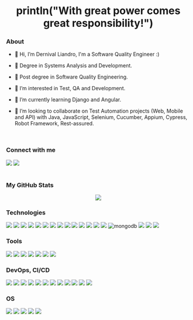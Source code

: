 

<h1 align='center'>println("With great power comes great responsibility!")</h1>

<h3>About</h3>

- 👋 Hi, I’m Dernival Liandro, I'm a Software Quality Engineer :)

- 📖 Degree in Systems Analysis and Development.

- 📖 Post degree in Software Quality Engineering.

- 👀 I’m interested in Test, QA and Development.

- 🌱 I’m currently learning Django and Angular.

- 💞️ I’m looking to collaborate on Test Automation projects (Web, Mobile and API) with Java, JavaScript, Selenium, Cucumber, Appium, Cypress, Robot Framework, Rest-assured.

<br>
<h3>Connect with me</h3>

<div style="display: inline">
    <a href="https://www.linkedin.com/in/dernivalliandro/"><img src="https://img.shields.io/badge/LINKEDIN-0077B5?style=for-the-badge&logo=linkedin&logoColor=white"/></a>
    <a href = "mailto:liandro.sys@gmail.com"><img src="https://img.shields.io/badge/GMAIL-D14836?style=for-the-badge&logo=gmail&logoColor=white" target="_blank"></a>
    <br>
</div>
  
<br>
<h3>My GitHub Stats</h3>

<!-- <a href="http://www.github.com/Liandro73"><img src="https://github-readme-stats.vercel.app/api?username=Liandro73&show_icons=true&hide=stars,&count_private=true&title_color=0891b2&text_color=ffffff&icon_color=0891b2&bg_color=1c1917&hide_border=true&show_icons=true" alt="liandro73's GitHub stats" /></a> -->

<p align="center">
    <img src ="https://github-readme-streak-stats.herokuapp.com?user=Liandro73&theme=tokyonight&hide_border=true&background=FFFFFF00">
 </p>


<h3>Technologies</h3>
<div style="display: inline">
    <img src="https://img.shields.io/badge/JAVA-ED8B00?style=for-the-badge&logo=oracle&logoColor=white"/>
    <img src="https://img.shields.io/badge/SELENIUM-43B02A?style=for-the-badge&logo=Selenium&logoColor=white" /> 
    <img src="https://img.shields.io/badge/CUCUMBER-43B02A?style=for-the-badge&logo=cucumber&logoColor=white" />
    <img src="https://img.shields.io/badge/APPIUM-68217A?style=for-the-badge&logo=appium" />
    <img src="https://img.shields.io/badge/JUNIT5-25A162?style=for-the-badge&logo=junit5&logoColor=white" />
    <img src="https://img.shields.io/badge/ROBOT FRAMEWORK-black?style=for-the-badge&logo=robotframework" />
    <img src="https://img.shields.io/badge/PYTHON-3776AB?style=for-the-badge&logo=python&logoColor=white">
    <img src="https://img.shields.io/badge/CYPRESS-black?style=for-the-badge&logo=cypress" />
    <img src="https://img.shields.io/badge/JAVASCRIPT-F7DF1E?style=for-the-badge&logo=javascript&logoColor=black"/>
    <img src="https://img.shields.io/badge/CSHAP-68217A?style=for-the-badge&logo=csharp&logoColor=white"/>
    <img src="https://img.shields.io/badge/HTML-E34C26?&style=for-the-badge&logo=html5&logoColor=white"/> 
    <img src="https://img.shields.io/badge/CSS-239120?&style=for-the-badge&logo=css3&logoColor=white"/> 
    <img src="https://img.shields.io/badge/MySQL-4479A1?style=for-the-badge&logo=mysql&logoColor=white"/> 
    <img src="https://img.shields.io/badge/PostgreSQL-316192?style=for-the-badge&logo=postgresql&logoColor=white"/>
    <img src="https://img.shields.io/badge/MongoDB-%234ea94b.svg?style=for-the-badge&logo=mongodb&logoColor=white" alt="mongodb"/>
    <img src="https://img.shields.io/badge/DJANGO-239120?style=for-the-badge&logo=django&logoColor=white" />
    <img src="https://img.shields.io/badge/npm-CB3837?style=for-the-badge&logo=npm&logoColor=white" />
    <img src="https://img.shields.io/badge/json-5E5C5C?style=for-the-badge&logo=json&logoColor=white" />
    <br>
</div>

<h3>Tools</h3>
<div style="display: inline">
    <img src="https://img.shields.io/badge/Postman-FF6C37?style=for-the-badge&logo=Postman&logoColor=white" /> 
    <img src="https://img.shields.io/badge/IntelliJ_IDEA-000000.svg?style=for-the-badge&logo=intellij-idea&logoColor=white" />
    <img src="https://img.shields.io/badge/ECLIPSE-2CA5E0.svg?style=for-the-badge&logo=eclipse&logoColor=white" />
    <img src="https://img.shields.io/badge/VSCode-0078D4?style=for-the-badge&logo=visual%20studio%20code&logoColor=white" />
    <img src="https://img.shields.io/badge/Swagger-85EA2D?style=for-the-badge&logo=Swagger&logoColor=black" />
    <img src="https://img.shields.io/badge/ANDROID STUDIO-white?style=for-the-badge&logo=android-studio&logoColor=blue" />
    <img src="https://img.shields.io/badge/XCODE-0078D4?style=for-the-badge&logo=xcode&logoColor=white" />
    <br>
</div>

<h3>DevOps, CI/CD</h3>
<div style="display: inline">
    <img src="https://img.shields.io/badge/Docker-2CA5E0?style=for-the-badge&logo=docker&logoColor=white"/> 
    <img src="https://img.shields.io/badge/Firebase-black?style=for-the-badge&logo=firebase" />
    <img src="https://img.shields.io/badge/TestFlight-blue?style=for-the-badge&logo=testflight&logoColor=white" />
    <img src="https://img.shields.io/badge/Jenkins-white?style=for-the-badge&logo=jenkins&logoColor=black" />
    <img src="https://img.shields.io/badge/GIT-E44C30?style=for-the-badge&logo=git&logoColor=white" />
    <img src="https://img.shields.io/badge/GitHub-100000?style=for-the-badge&logo=github&logoColor=white" />
    <img src="https://img.shields.io/badge/Github%20Actions-white?style=for-the-badge&logo=githubactions&logoColor=black" />
    <img src="https://img.shields.io/badge/GitLab-330F63?style=for-the-badge&logo=gitlab&logoColor=white" />
    <img src="https://img.shields.io/badge/JIRA-blue?style=for-the-badge&logo=jira&logoColor=white" />
    <img src="https://img.shields.io/badge/Azure devops-white?style=for-the-badge&logo=azuredevops&logoColor=00599C" />
    <img src="https://img.shields.io/badge/VS App Center-CB3837?style=for-the-badge&logo=&logoColor=white" />
    <img src="https://img.shields.io/badge/XRAY-green?style=for-the-badge&logo=xray-test-management&logoColor=" />
</div>


<h3>OS</h3>
<div style="display: inline">
    <img src="https://img.shields.io/badge/Mac-black?style=for-the-badge&logo=macos&logoColor=white"/>
    <img src="https://img.shields.io/badge/WINDOWS-blue?style=for-the-badge&logo=microsoft&logoColor=white"/>
    <img src="https://img.shields.io/badge/Linux-FCC624?style=for-the-badge&logo=linux&logoColor=black"/>
    <img src="https://img.shields.io/badge/Android-05150C?style=for-the-badge&logo=android" />
    <img src="https://img.shields.io/badge/iOS-05150C?style=for-the-badge&logo=ios" />
</div>
<!---
Liandro73/Liandro73 is a ✨ special ✨ repository because its `README.md` (this file) appears on your GitHub profile.
You can click the Preview link to take a look at your changes.
--->
